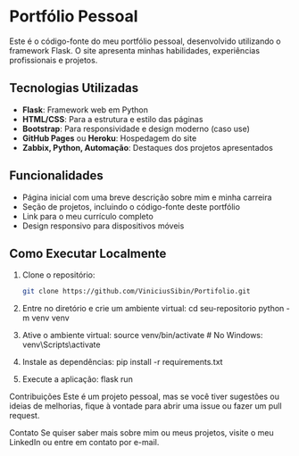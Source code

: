 # Portfólio Pessoal

Este é o código-fonte do meu portfólio pessoal, desenvolvido utilizando o framework Flask. O site apresenta minhas habilidades, experiências profissionais e projetos. 

## Tecnologias Utilizadas
- **Flask**: Framework web em Python
- **HTML/CSS**: Para a estrutura e estilo das páginas
- **Bootstrap**: Para responsividade e design moderno (caso use)
- **GitHub Pages** ou **Heroku**: Hospedagem do site
- **Zabbix, Python, Automação**: Destaques dos projetos apresentados

## Funcionalidades
- Página inicial com uma breve descrição sobre mim e minha carreira
- Seção de projetos, incluindo o código-fonte deste portfólio
- Link para o meu currículo completo
- Design responsivo para dispositivos móveis

## Como Executar Localmente
1. Clone o repositório:
   ```bash
   git clone https://github.com/ViniciusSibin/Portifolio.git

2. Entre no diretório e crie um ambiente virtual:
cd seu-repositorio
python -m venv venv

3. Ative o ambiente virtual:
source venv/bin/activate  # No Windows: venv\Scripts\activate

4. Instale as dependências:
pip install -r requirements.txt

5. Execute a aplicação:
flask run

Contribuições
Este é um projeto pessoal, mas se você tiver sugestões ou ideias de melhorias, fique à vontade para abrir uma issue ou fazer um pull request.

Contato
Se quiser saber mais sobre mim ou meus projetos, visite o meu LinkedIn ou entre em contato por e-mail.
